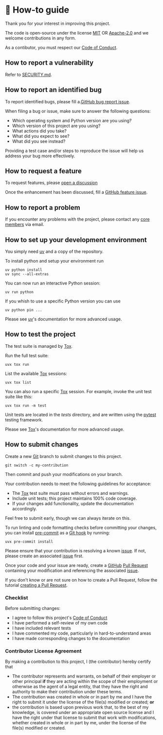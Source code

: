 <!--
SPDX-FileCopyrightText: © 2024 Romain Brault <mail@romainbrault.com>

SPDX-License-Identifier: CC0-1.0
-->

# 📖 How-to guide

Thank you for your interest in improving this project.


The code is open-source under the license [MIT](../LICENSES/MIT.txt) OR [Apache-2.0](../LICENSES/Apache-2.0.txt) and we
welcome contributions in any form.


As a contibutor, you must respect our [Code of Conduct].

[Code of Conduct]: CODE_OF_CONDUCT.md

## How to report a vulnerability

Refer to [SECURITY.md](SECURITY.md).

## How to report an identified bug

To report identified bugs, please fill a.[GitHub bug report issue](https://github.com/whiteprints-tests/test-pypi-darwin-py310-test/issues/new?template=bug_report.yml).

When filing a bug or issue, make sure to answer the following questions:

- Which operating system and Python version are you using?
- Which version of this project are you using?
- What actions did you take?
- What did you expect to see?
- What did you see instead?

Providing a test case and/or steps to reproduce the issue will help us address
your bug more effectively.


## How to request a feature

To request features, please [open a discussion](https://github.com/whiteprints-tests/test-pypi-darwin-py310-test/discussions/categories/ideas)

Once the enhancement has been discussed, fill a [GitHub feature issue](https://github.com/whiteprints-tests/test-pypi-darwin-py310-test/issues/new?template=feature_request.yml).

## How to report a problem

If you encounter any problems with the project, please contact any [core
members] via email.

[core member]: MAINTAINERS.md
[core members]: MAINTAINERS.md
[Maintainer]: MAINTAINERS.md
[Maintainers]: MAINTAINERS.md

## How to set up your development environment

You simply need [uv] and a copy of the repository.

[uv]: https://docs.astral.sh/uv/

To install python and setup your environment run

```console
uv python install
uv sync --all-extras
```

You can now run an interactive Python session:

```console
uv run python
```

If you whish to use a specific Python version you can use

```console
uv python pin ...
```

Please see [uv]'s documentation for more advanced usage.

## How to test the project

The test suite is managed by [Tox].

Run the full test suite:

```console
uvx tox run
```

List the available [Tox] sessions:

```console
uvx tox list
```

You can also run a specific [Tox] session.
For example, invoke the unit test suite like this:

```console
uvx tox run -m test
```

Unit tests are located in the _tests_ directory,
and are written using the [pytest] testing framework.

[pytest]: https://docs.pytest.org/en/stable/
[Tox]: https://tox.wiki/en/stable/

Please see [Tox]'s documentation for more advanced usage.

## How to submit changes

Create a new [Git] branch to submit changes to this project.

```console
git switch -c my-contribution
```

Then commit and push your modifications on your branch.

Your contribution needs to meet the following guidelines for acceptance:

  - The [Tox] test suite must pass without errors and warnings.
  - Include unit tests; this project maintains 100% code coverage.
  - If your changes add functionality, update the documentation accordingly.

Feel free to submit early, though we can always iterate on this.

To run linting and code formatting checks before committing your changes, you
can install [pre-commit] as a [Git hook] by running:

```console
uvx pre-commit install
```

Please ensure that your contribution is resolving a known [issue]. If not,
please create an associated [issue] first.

Once your code and your issue are ready, create a [GitHub] [Pull Request]
containing your modification and referencing the associated [issue].

If you don't know or are not sure on how to create a Pull Request, follow
the tutorial [creating a Pull Request](https://docs.github.com/en/pull-requests/collaborating-with-pull-requests/proposing-changes-to-your-work-with-pull-requests/creating-a-pull-request).

[GitHub]: https://github.com/
[Pull Request]: https://github.com/whiteprints-tests/test-pypi-darwin-py310-test/pulls
[issue]: https://github.com/whiteprints-tests/test-pypi-darwin-py310-test/issues

[Git hook]: https://git-scm.com/book/ms/v2/Customizing-Git-Git-Hooks
[Git]: https://git-scm.com/
[pre-commit]: https://pre-commit.com/

### Checklist

Before submitting changes:

- I agree to follow this project's [Code of Conduct](CODE_OF_CONDUCT.md)
- I have performed a self-review of my own code
- I have included relevant tests
- I have commented my code, particularly in hard-to-understand areas
- I have made corresponding changes to the documentation

### Contributor License Agreement

By making a contribution to this project, I (the contributor) hereby certify that

- The contributor represents and warrants, on behalf of their employer or other principal **if** they are acting within the scope of their employment or otherwise as the agent of a legal entity, that they have the right and authority to make their contribution under these terms.
- The contribution was created in whole or in part by me and I have the right to submit it under the license of the file(s) modified or created; **or**
- the contribution is based upon previous work that, to the best of my knowledge, is covered under an appropriate open source license and I have the right under that license to submit that work with modifications, whether created in whole or in part by me, under the license of the file(s) modified or created.
